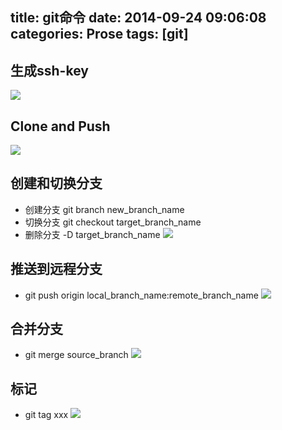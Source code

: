 title: git命令
date: 2014-09-24 09:06:08
categories: Prose
tags: [git]
---
<!--more-->
## 生成ssh-key
![](/img/14092401.gif)
## Clone and Push
![](/img/14092402.gif)
## 创建和切换分支
- 创建分支 git branch new_branch_name
- 切换分支 git checkout target_branch_name
- 删除分支 -D target_branch_name
![](/img/14092403.gif)
## 推送到远程分支
- git push origin local_branch_name:remote_branch_name
![](/img/14092404.gif)
## 合并分支
- git merge source_branch
![](/img/14092405.gif)
## 标记
- git tag xxx
![](/img/14092406.gif)